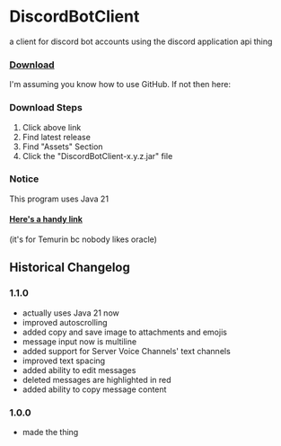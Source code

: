 # DiscordBotClient

a client for discord bot accounts using the discord application api thing

### [Download](https://github.com/Canary-Prism/DiscordBotClient/releases/)

I'm assuming you know how to use GitHub. If not then here:

### Download Steps

1. Click above link
2. Find latest release
3. Find "Assets" Section
4. Click the "DiscordBotClient-x.y.z.jar" file

### Notice

This program uses Java 21

#### [Here's a handy link](https://adoptium.net/temurin/releases/?version=21)

(it's for Temurin bc nobody likes oracle)


## Historical Changelog

### 1.1.0
- actually uses Java 21 now
- improved autoscrolling
- added copy and save image to attachments and emojis
- message input now is multiline
- added support for Server Voice Channels' text channels
- improved text spacing
- added ability to edit messages
- deleted messages are highlighted in red
- added ability to copy message content

### 1.0.0
- made the thing